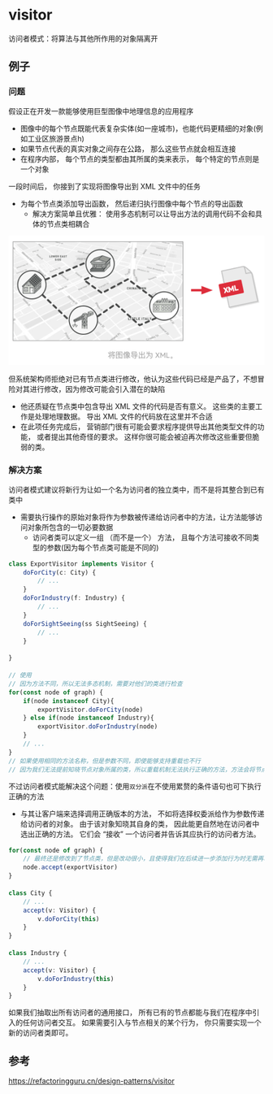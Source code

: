 # visitor

访问者模式：将算法与其他所作用的对象隔离开

## 例子

### 问题

假设正在开发一款能够使用巨型图像中地理信息的应用程序

- 图像中的每个节点既能代表复杂实体(如一座城市)，也能代码更精细的对象(例如工业区旅游景点h)
- 如果节点代表的真实对象之间存在公路， 那么这些节点就会相互连接
- 在程序内部， 每个节点的类型都由其所属的类来表示， 每个特定的节点则是一个对象

一段时间后， 你接到了实现将图像导出到 XML 文件中的任务

- 为每个节点类添加导出函数， 然后递归执行图像中每个节点的导出函数
  - 解决方案简单且优雅： 使用多态机制可以让导出方法的调用代码不会和具体的节点类相耦合

![img](/design-pattern/behavioral-pattern/visitor/assets/image.png)

但系统架构师拒绝对已有节点类进行修改，他认为这些代码已经是产品了，不想冒险对其进行修改，因为修改可能会引入潜在的缺陷

- 他还质疑在节点类中包含导出 XML 文件的代码是否有意义。 这些类的主要工作是处理地理数据。 导出 XML 文件的代码放在这里并不合适
- 在此项任务完成后， 营销部门很有可能会要求程序提供导出其他类型文件的功能， 或者提出其他奇怪的要求。 这样你很可能会被迫再次修改这些重要但脆弱的类。

### 解决方案

访问者模式建议将新行为让如一个名为访问者的独立类中，而不是将其整合到已有类中

- 需要执行操作的原始对象将作为参数被传递给访问者中的方法，让方法能够访问对象所包含的一切必要数据
  - 访问者类可以定义一组 （而不是一个） 方法， 且每个方法可接收不同类型的参数(因为每个节点类可能是不同的)

```ts
class ExportVisitor implements Visitor {
    doForCity(c: City) {
        // ...
    }
    doForIndustry(f: Industry) {
        // ...
    }
    doForSightSeeing(ss SightSeeing) {
        // ...
    }

}

// 使用
// 因为方法不同，所以无法多态机制，需要对他们的类进行检查
for(const node of graph) {
    if(node instanceof City){
        exportVisitor.doForCity(node)
    } else if(node instanceof Industry){
        exportVisitor.doForIndustry(node)
    }
    // ... 
}
// 如果使用相同的方法名称，但是参数不同，即使能够支持重载也不行
// 因为我们无法提前知晓节点对象所属的类，所以重载机制无法执行正确的方法，方法会将节点基类作为输入参数的默认类型
```

不过访问者模式能解决这个问题：使用`双分派`在不使用累赘的条件语句也可下执行正确的方法

- 与其让客户端来选择调用正确版本的方法， 不如将选择权委派给作为参数传递给访问者的对象。 由于该对象知晓其自身的类， 因此能更自然地在访问者中选出正确的方法。 它们会 “接收” 一个访问者并告诉其应执行的访问者方法。

```ts
for(const node of graph) {
    // 最终还是修改到了节点类，但是改动很小，且使得我们在后续进一步添加行为时无需再次修改代码
    node.accept(exportVisitor)
}

class City {
    // ...
    accept(v: Visitor) {
        v.doForCity(this)
    }
}

class Industry {
    // ...
    accept(v: Visitor) {
        v.doForIndustry(this)
    }
}
```

如果我们抽取出所有访问者的通用接口， 所有已有的节点都能与我们在程序中引入的任何访问者交互。 如果需要引入与节点相关的某个行为， 你只需要实现一个新的访问者类即可。

## 参考

<https://refactoringguru.cn/design-patterns/visitor>
